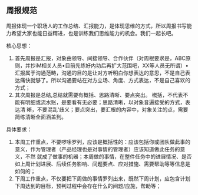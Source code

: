 ##  周报规范 

   周报体现一个职场人的工作总结、汇报能力，是体现思维的方式，所以周报书写能力希望大家也能日益糈进，也是训练我们思维能力的机会。我们一起长吧。

核心思想：
1. 首先周报是汇报，对象由领导、间接领导、合作伙伴（对周根要求是，ABC原则，并抄iM相关人员•目前先练好内功后再扩大范围吧，XX等人员无所谓）• 
汇报属于沟通范畴，沟通的目的是让对方听明白你想表达的意思，不是自己表达痛快就够了。所以沟通要站在对方立场、角度、方式表达，不是自己喜欢的方式；
2. 其次周报是总结,总结就需要有概括、思路清晰、要点突出。 槪括，不代表不能有明细或流水账，是要看有无必要；思路清晰，以对象音遍接受的方式，表达清 
晰，不要混乱'歧义；要点突出，要汇根的内容中，对象关注的点，需要简练清晰全面涵盖到。

具体要求：
1. 本周工作重点，不要啰嗦罗列，应该是概括性的：应该包括你或团队做此事的意义，作为管理者（产品经理也是对事情的管理者）应该知道做此任务的意义，不然 
就成了做事的机器；本周做的事情，在整件任务中的进展情况、是否如上周计划进展、后续任务影响、间题要点、应对措施、需要帮助等等信息是如何的；
2. 下周工作重点，不仅要把下周做的事情罗列出来，既然下周计划，应包含计划下周达到的目标，预判过程中会存在什么的间题/应施，帮助等；
